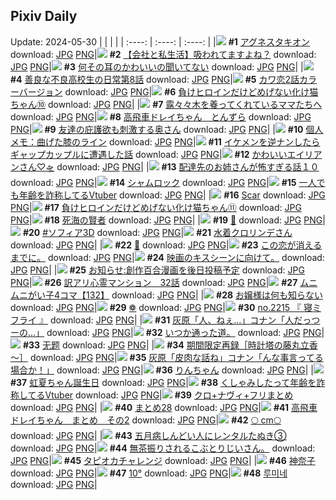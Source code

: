 ## Pixiv Daily
Update: 2024-05-30
|      |      |      |
| :----: | :----: | :----: |
|![](https://pixiv.microyu.workers.dev/c/240x480/img-master/img/2024/05/28/00/16/54/119114038_p0_master1200.jpg) **#1** [アグネスタキオン](https://www.pixiv.net/artworks/119114038) download: [JPG](https://pixiv.microyu.workers.dev/img-original/img/2024/05/28/00/16/54/119114038_p0.jpg) [PNG](https://pixiv.microyu.workers.dev/img-original/img/2024/05/28/00/16/54/119114038_p0.png)|![](https://pixiv.microyu.workers.dev/c/240x480/img-master/img/2024/05/28/12/15/21/119124251_p0_master1200.jpg) **#2** [【会社と私生活】吸われてますよね？](https://www.pixiv.net/artworks/119124251) download: [JPG](https://pixiv.microyu.workers.dev/img-original/img/2024/05/28/12/15/21/119124251_p0.jpg) [PNG](https://pixiv.microyu.workers.dev/img-original/img/2024/05/28/12/15/21/119124251_p0.png)|![](https://pixiv.microyu.workers.dev/c/240x480/img-master/img/2024/05/29/00/00/55/119141561_p0_master1200.jpg) **#3** [何その耳のかわいいの聞いてない](https://www.pixiv.net/artworks/119141561) download: [JPG](https://pixiv.microyu.workers.dev/img-original/img/2024/05/29/00/00/55/119141561_p0.jpg) [PNG](https://pixiv.microyu.workers.dev/img-original/img/2024/05/29/00/00/55/119141561_p0.png)|
|![](https://pixiv.microyu.workers.dev/c/240x480/img-master/img/2024/05/29/00/01/41/119141655_p0_master1200.jpg) **#4** [善良な不良高校生の日常第8話](https://www.pixiv.net/artworks/119141655) download: [JPG](https://pixiv.microyu.workers.dev/img-original/img/2024/05/29/00/01/41/119141655_p0.jpg) [PNG](https://pixiv.microyu.workers.dev/img-original/img/2024/05/29/00/01/41/119141655_p0.png)|![](https://pixiv.microyu.workers.dev/c/240x480/img-master/img/2024/05/28/12/00/25/119124024_p0_master1200.jpg) **#5** [カワ恋2話カラーバージョン](https://www.pixiv.net/artworks/119124024) download: [JPG](https://pixiv.microyu.workers.dev/img-original/img/2024/05/28/12/00/25/119124024_p0.jpg) [PNG](https://pixiv.microyu.workers.dev/img-original/img/2024/05/28/12/00/25/119124024_p0.png)|![](https://pixiv.microyu.workers.dev/c/240x480/img-master/img/2024/05/28/00/01/17/119113367_p0_master1200.jpg) **#6** [負けヒロインだけどめげない化け猫ちゃん⑩](https://www.pixiv.net/artworks/119113367) download: [JPG](https://pixiv.microyu.workers.dev/img-original/img/2024/05/28/00/01/17/119113367_p0.jpg) [PNG](https://pixiv.microyu.workers.dev/img-original/img/2024/05/28/00/01/17/119113367_p0.png)|
|![](https://pixiv.microyu.workers.dev/c/240x480/img-master/img/2024/05/29/21/32/52/119164000_p0_master1200.jpg) **#7** [露々々木を養ってくれているママたちへ](https://www.pixiv.net/artworks/119164000) download: [JPG](https://pixiv.microyu.workers.dev/img-original/img/2024/05/29/21/32/52/119164000_p0.jpg) [PNG](https://pixiv.microyu.workers.dev/img-original/img/2024/05/29/21/32/52/119164000_p0.png)|![](https://pixiv.microyu.workers.dev/c/240x480/img-master/img/2024/05/28/11/23/02/119123397_p0_master1200.jpg) **#8** [高飛車ドレイちゃん　とんずら](https://www.pixiv.net/artworks/119123397) download: [JPG](https://pixiv.microyu.workers.dev/img-original/img/2024/05/28/11/23/02/119123397_p0.jpg) [PNG](https://pixiv.microyu.workers.dev/img-original/img/2024/05/28/11/23/02/119123397_p0.png)|![](https://pixiv.microyu.workers.dev/c/240x480/img-master/img/2024/05/28/00/07/52/119113718_p0_master1200.jpg) **#9** [友達の庇護欲も刺激する奥さん](https://www.pixiv.net/artworks/119113718) download: [JPG](https://pixiv.microyu.workers.dev/img-original/img/2024/05/28/00/07/52/119113718_p0.jpg) [PNG](https://pixiv.microyu.workers.dev/img-original/img/2024/05/28/00/07/52/119113718_p0.png)|
|![](https://pixiv.microyu.workers.dev/c/240x480/img-master/img/2024/05/28/06/00/08/119119317_p0_master1200.jpg) **#10** [個人メモ：曲げた膝のライン](https://www.pixiv.net/artworks/119119317) download: [JPG](https://pixiv.microyu.workers.dev/img-original/img/2024/05/28/06/00/08/119119317_p0.jpg) [PNG](https://pixiv.microyu.workers.dev/img-original/img/2024/05/28/06/00/08/119119317_p0.png)|![](https://pixiv.microyu.workers.dev/c/240x480/img-master/img/2024/05/29/00/09/49/119142025_p0_master1200.jpg) **#11** [イケメンを逆ナンしたらギャップカップルに遭遇した話](https://www.pixiv.net/artworks/119142025) download: [JPG](https://pixiv.microyu.workers.dev/img-original/img/2024/05/29/00/09/49/119142025_p0.jpg) [PNG](https://pixiv.microyu.workers.dev/img-original/img/2024/05/29/00/09/49/119142025_p0.png)|![](https://pixiv.microyu.workers.dev/c/240x480/img-master/img/2024/05/29/18/51/02/119159231_p0_master1200.jpg) **#12** [かわいいエイリアンさん♡🛸](https://www.pixiv.net/artworks/119159231) download: [JPG](https://pixiv.microyu.workers.dev/img-original/img/2024/05/29/18/51/02/119159231_p0.jpg) [PNG](https://pixiv.microyu.workers.dev/img-original/img/2024/05/29/18/51/02/119159231_p0.png)|
|![](https://pixiv.microyu.workers.dev/c/240x480/img-master/img/2024/05/29/17/18/09/119157051_p0_master1200.jpg) **#13** [配達先のお姉さんが怖すぎる話１０](https://www.pixiv.net/artworks/119157051) download: [JPG](https://pixiv.microyu.workers.dev/img-original/img/2024/05/29/17/18/09/119157051_p0.jpg) [PNG](https://pixiv.microyu.workers.dev/img-original/img/2024/05/29/17/18/09/119157051_p0.png)|![](https://pixiv.microyu.workers.dev/c/240x480/img-master/img/2024/05/29/00/00/07/119141373_p0_master1200.jpg) **#14** [シャムロック](https://www.pixiv.net/artworks/119141373) download: [JPG](https://pixiv.microyu.workers.dev/img-original/img/2024/05/29/00/00/07/119141373_p0.jpg) [PNG](https://pixiv.microyu.workers.dev/img-original/img/2024/05/29/00/00/07/119141373_p0.png)|![](https://pixiv.microyu.workers.dev/c/240x480/img-master/img/2024/05/28/20/33/19/119134368_p0_master1200.jpg) **#15** [一人でも年齢を詐称してるVtuber](https://www.pixiv.net/artworks/119134368) download: [JPG](https://pixiv.microyu.workers.dev/img-original/img/2024/05/28/20/33/19/119134368_p0.jpg) [PNG](https://pixiv.microyu.workers.dev/img-original/img/2024/05/28/20/33/19/119134368_p0.png)|
|![](https://pixiv.microyu.workers.dev/c/240x480/img-master/img/2024/05/29/00/16/35/119142262_p0_master1200.jpg) **#16** [Scar](https://www.pixiv.net/artworks/119142262) download: [JPG](https://pixiv.microyu.workers.dev/img-original/img/2024/05/29/00/16/35/119142262_p0.jpg) [PNG](https://pixiv.microyu.workers.dev/img-original/img/2024/05/29/00/16/35/119142262_p0.png)|![](https://pixiv.microyu.workers.dev/c/240x480/img-master/img/2024/05/29/00/00/51/119141551_p0_master1200.jpg) **#17** [負けヒロインだけどめげない化け猫ちゃん⑪](https://www.pixiv.net/artworks/119141551) download: [JPG](https://pixiv.microyu.workers.dev/img-original/img/2024/05/29/00/00/51/119141551_p0.jpg) [PNG](https://pixiv.microyu.workers.dev/img-original/img/2024/05/29/00/00/51/119141551_p0.png)|![](https://pixiv.microyu.workers.dev/c/240x480/img-master/img/2024/05/28/10/08/00/119122416_p0_master1200.jpg) **#18** [死海の賢者](https://www.pixiv.net/artworks/119122416) download: [JPG](https://pixiv.microyu.workers.dev/img-original/img/2024/05/28/10/08/00/119122416_p0.jpg) [PNG](https://pixiv.microyu.workers.dev/img-original/img/2024/05/28/10/08/00/119122416_p0.png)|
|![](https://pixiv.microyu.workers.dev/c/240x480/img-master/img/2024/05/28/00/00/15/119113163_p0_master1200.jpg) **#19** [🦊](https://www.pixiv.net/artworks/119113163) download: [JPG](https://pixiv.microyu.workers.dev/img-original/img/2024/05/28/00/00/15/119113163_p0.jpg) [PNG](https://pixiv.microyu.workers.dev/img-original/img/2024/05/28/00/00/15/119113163_p0.png)|![](https://pixiv.microyu.workers.dev/c/240x480/img-master/img/2024/05/28/10/13/14/119122479_p0_master1200.jpg) **#20** [#ソフィア3D](https://www.pixiv.net/artworks/119122479) download: [JPG](https://pixiv.microyu.workers.dev/img-original/img/2024/05/28/10/13/14/119122479_p0.jpg) [PNG](https://pixiv.microyu.workers.dev/img-original/img/2024/05/28/10/13/14/119122479_p0.png)|![](https://pixiv.microyu.workers.dev/c/240x480/img-master/img/2024/05/29/00/00/24/119141449_p0_master1200.jpg) **#21** [水着クロリンデさん](https://www.pixiv.net/artworks/119141449) download: [JPG](https://pixiv.microyu.workers.dev/img-original/img/2024/05/29/00/00/24/119141449_p0.jpg) [PNG](https://pixiv.microyu.workers.dev/img-original/img/2024/05/29/00/00/24/119141449_p0.png)|
|![](https://pixiv.microyu.workers.dev/c/240x480/img-master/img/2024/05/29/00/00/27/119141459_p0_master1200.jpg) **#22** [👾](https://www.pixiv.net/artworks/119141459) download: [JPG](https://pixiv.microyu.workers.dev/img-original/img/2024/05/29/00/00/27/119141459_p0.jpg) [PNG](https://pixiv.microyu.workers.dev/img-original/img/2024/05/29/00/00/27/119141459_p0.png)|![](https://pixiv.microyu.workers.dev/c/240x480/img-master/img/2024/05/29/19/03/48/119159595_p0_master1200.jpg) **#23** [この恋が消えるまでに。](https://www.pixiv.net/artworks/119159595) download: [JPG](https://pixiv.microyu.workers.dev/img-original/img/2024/05/29/19/03/48/119159595_p0.jpg) [PNG](https://pixiv.microyu.workers.dev/img-original/img/2024/05/29/19/03/48/119159595_p0.png)|![](https://pixiv.microyu.workers.dev/c/240x480/img-master/img/2024/05/29/15/30/56/119155182_p0_master1200.jpg) **#24** [映画のキスシーンに向けて。](https://www.pixiv.net/artworks/119155182) download: [JPG](https://pixiv.microyu.workers.dev/img-original/img/2024/05/29/15/30/56/119155182_p0.jpg) [PNG](https://pixiv.microyu.workers.dev/img-original/img/2024/05/29/15/30/56/119155182_p0.png)|
|![](https://pixiv.microyu.workers.dev/c/240x480/img-master/img/2024/05/29/11/04/32/119151315_p0_master1200.jpg) **#25** [お知らせ:創作百合漫画を後日投稿予定](https://www.pixiv.net/artworks/119151315) download: [JPG](https://pixiv.microyu.workers.dev/img-original/img/2024/05/29/11/04/32/119151315_p0.jpg) [PNG](https://pixiv.microyu.workers.dev/img-original/img/2024/05/29/11/04/32/119151315_p0.png)|![](https://pixiv.microyu.workers.dev/c/240x480/img-master/img/2024/05/28/14/53/55/119126698_p0_master1200.jpg) **#26** [訳アリ心霊マンション　32話](https://www.pixiv.net/artworks/119126698) download: [JPG](https://pixiv.microyu.workers.dev/img-original/img/2024/05/28/14/53/55/119126698_p0.jpg) [PNG](https://pixiv.microyu.workers.dev/img-original/img/2024/05/28/14/53/55/119126698_p0.png)|![](https://pixiv.microyu.workers.dev/c/240x480/img-master/img/2024/05/29/22/37/15/119113571_p0_master1200.jpg) **#27** [ムニムニがい子4コマ【132】](https://www.pixiv.net/artworks/119113571) download: [JPG](https://pixiv.microyu.workers.dev/img-original/img/2024/05/29/22/37/15/119113571_p0.jpg) [PNG](https://pixiv.microyu.workers.dev/img-original/img/2024/05/29/22/37/15/119113571_p0.png)|
|![](https://pixiv.microyu.workers.dev/c/240x480/img-master/img/2024/05/29/11/19/59/119151528_p0_master1200.jpg) **#28** [お嬢様は何も知らない](https://www.pixiv.net/artworks/119151528) download: [JPG](https://pixiv.microyu.workers.dev/img-original/img/2024/05/29/11/19/59/119151528_p0.jpg) [PNG](https://pixiv.microyu.workers.dev/img-original/img/2024/05/29/11/19/59/119151528_p0.png)|![](https://pixiv.microyu.workers.dev/c/240x480/img-master/img/2024/05/28/00/54/17/119115176_p0_master1200.jpg) **#29** [❁](https://www.pixiv.net/artworks/119115176) download: [JPG](https://pixiv.microyu.workers.dev/img-original/img/2024/05/28/00/54/17/119115176_p0.jpg) [PNG](https://pixiv.microyu.workers.dev/img-original/img/2024/05/28/00/54/17/119115176_p0.png)|![](https://pixiv.microyu.workers.dev/c/240x480/img-master/img/2024/05/28/12/53/14/119124886_p0_master1200.jpg) **#30** [no.2215 『 寝ミフライ 』](https://www.pixiv.net/artworks/119124886) download: [JPG](https://pixiv.microyu.workers.dev/img-original/img/2024/05/28/12/53/14/119124886_p0.jpg) [PNG](https://pixiv.microyu.workers.dev/img-original/img/2024/05/28/12/53/14/119124886_p0.png)|
|![](https://pixiv.microyu.workers.dev/c/240x480/img-master/img/2024/05/29/17/25/58/119157196_p0_master1200.jpg) **#31** [灰原「人、ねぇ…」コナン「人だっつーの…」](https://www.pixiv.net/artworks/119157196) download: [JPG](https://pixiv.microyu.workers.dev/img-original/img/2024/05/29/17/25/58/119157196_p0.jpg) [PNG](https://pixiv.microyu.workers.dev/img-original/img/2024/05/29/17/25/58/119157196_p0.png)|![](https://pixiv.microyu.workers.dev/c/240x480/img-master/img/2024/05/29/21/49/26/119164546_p0_master1200.jpg) **#32** [いつか通った道。](https://www.pixiv.net/artworks/119164546) download: [JPG](https://pixiv.microyu.workers.dev/img-original/img/2024/05/29/21/49/26/119164546_p0.jpg) [PNG](https://pixiv.microyu.workers.dev/img-original/img/2024/05/29/21/49/26/119164546_p0.png)|![](https://pixiv.microyu.workers.dev/c/240x480/img-master/img/2024/05/28/02/48/50/119117303_p0_master1200.jpg) **#33** [无题](https://www.pixiv.net/artworks/119117303) download: [JPG](https://pixiv.microyu.workers.dev/img-original/img/2024/05/28/02/48/50/119117303_p0.jpg) [PNG](https://pixiv.microyu.workers.dev/img-original/img/2024/05/28/02/48/50/119117303_p0.png)|
|![](https://pixiv.microyu.workers.dev/c/240x480/img-master/img/2024/05/28/19/59/58/119133259_p0_master1200.jpg) **#34** [期間限定再録［時計塔の藤丸立香～］](https://www.pixiv.net/artworks/119133259) download: [JPG](https://pixiv.microyu.workers.dev/img-original/img/2024/05/28/19/59/58/119133259_p0.jpg) [PNG](https://pixiv.microyu.workers.dev/img-original/img/2024/05/28/19/59/58/119133259_p0.png)|![](https://pixiv.microyu.workers.dev/c/240x480/img-master/img/2024/05/28/16/09/23/119127902_p0_master1200.jpg) **#35** [灰原「皮肉な話ね」コナン「んな事言ってる場合か！」](https://www.pixiv.net/artworks/119127902) download: [JPG](https://pixiv.microyu.workers.dev/img-original/img/2024/05/28/16/09/23/119127902_p0.jpg) [PNG](https://pixiv.microyu.workers.dev/img-original/img/2024/05/28/16/09/23/119127902_p0.png)|![](https://pixiv.microyu.workers.dev/c/240x480/img-master/img/2024/05/28/00/35/16/119114645_p0_master1200.jpg) **#36** [りんちゃん](https://www.pixiv.net/artworks/119114645) download: [JPG](https://pixiv.microyu.workers.dev/img-original/img/2024/05/28/00/35/16/119114645_p0.jpg) [PNG](https://pixiv.microyu.workers.dev/img-original/img/2024/05/28/00/35/16/119114645_p0.png)|
|![](https://pixiv.microyu.workers.dev/c/240x480/img-master/img/2024/05/29/00/17/34/119142294_p0_master1200.jpg) **#37** [虹夏ちゃん誕生日](https://www.pixiv.net/artworks/119142294) download: [JPG](https://pixiv.microyu.workers.dev/img-original/img/2024/05/29/00/17/34/119142294_p0.jpg) [PNG](https://pixiv.microyu.workers.dev/img-original/img/2024/05/29/00/17/34/119142294_p0.png)|![](https://pixiv.microyu.workers.dev/c/240x480/img-master/img/2024/05/29/20/09/31/119161319_p0_master1200.jpg) **#38** [くしゃみしたって年齢を詐称してるVtuber](https://www.pixiv.net/artworks/119161319) download: [JPG](https://pixiv.microyu.workers.dev/img-original/img/2024/05/29/20/09/31/119161319_p0.jpg) [PNG](https://pixiv.microyu.workers.dev/img-original/img/2024/05/29/20/09/31/119161319_p0.png)|![](https://pixiv.microyu.workers.dev/c/240x480/img-master/img/2024/05/29/19/18/07/119159921_p0_master1200.jpg) **#39** [クロ+ナヴィ+フリまとめ](https://www.pixiv.net/artworks/119159921) download: [JPG](https://pixiv.microyu.workers.dev/img-original/img/2024/05/29/19/18/07/119159921_p0.jpg) [PNG](https://pixiv.microyu.workers.dev/img-original/img/2024/05/29/19/18/07/119159921_p0.png)|
|![](https://pixiv.microyu.workers.dev/c/240x480/img-master/img/2024/05/29/12/45/23/119152843_p0_master1200.jpg) **#40** [まとめ28](https://www.pixiv.net/artworks/119152843) download: [JPG](https://pixiv.microyu.workers.dev/img-original/img/2024/05/29/12/45/23/119152843_p0.jpg) [PNG](https://pixiv.microyu.workers.dev/img-original/img/2024/05/29/12/45/23/119152843_p0.png)|![](https://pixiv.microyu.workers.dev/c/240x480/img-master/img/2024/05/29/18/44/35/119159088_p0_master1200.jpg) **#41** [高飛車ドレイちゃん　まとめ　その2](https://www.pixiv.net/artworks/119159088) download: [JPG](https://pixiv.microyu.workers.dev/img-original/img/2024/05/29/18/44/35/119159088_p0.jpg) [PNG](https://pixiv.microyu.workers.dev/img-original/img/2024/05/29/18/44/35/119159088_p0.png)|![](https://pixiv.microyu.workers.dev/c/240x480/img-master/img/2024/05/28/21/03/22/119135420_p0_master1200.jpg) **#42** [🌕 cm🌕](https://www.pixiv.net/artworks/119135420) download: [JPG](https://pixiv.microyu.workers.dev/img-original/img/2024/05/28/21/03/22/119135420_p0.jpg) [PNG](https://pixiv.microyu.workers.dev/img-original/img/2024/05/28/21/03/22/119135420_p0.png)|
|![](https://pixiv.microyu.workers.dev/c/240x480/img-master/img/2024/05/29/12/10/40/119152359_p0_master1200.jpg) **#43** [五月病しんどい人にレンタルたぬき③](https://www.pixiv.net/artworks/119152359) download: [JPG](https://pixiv.microyu.workers.dev/img-original/img/2024/05/29/12/10/40/119152359_p0.jpg) [PNG](https://pixiv.microyu.workers.dev/img-original/img/2024/05/29/12/10/40/119152359_p0.png)|![](https://pixiv.microyu.workers.dev/c/240x480/img-master/img/2024/05/29/09/43/09/119150269_p0_master1200.jpg) **#44** [無茶振りされるこぶとりじいさん。](https://www.pixiv.net/artworks/119150269) download: [JPG](https://pixiv.microyu.workers.dev/img-original/img/2024/05/29/09/43/09/119150269_p0.jpg) [PNG](https://pixiv.microyu.workers.dev/img-original/img/2024/05/29/09/43/09/119150269_p0.png)|![](https://pixiv.microyu.workers.dev/c/240x480/img-master/img/2024/05/29/22/32/29/119166025_p0_master1200.jpg) **#45** [タピオカチャレンジ](https://www.pixiv.net/artworks/119166025) download: [JPG](https://pixiv.microyu.workers.dev/img-original/img/2024/05/29/22/32/29/119166025_p0.jpg) [PNG](https://pixiv.microyu.workers.dev/img-original/img/2024/05/29/22/32/29/119166025_p0.png)|
|![](https://pixiv.microyu.workers.dev/c/240x480/img-master/img/2024/05/28/23/27/50/119140329_p0_master1200.jpg) **#46** [神奈子](https://www.pixiv.net/artworks/119140329) download: [JPG](https://pixiv.microyu.workers.dev/img-original/img/2024/05/28/23/27/50/119140329_p0.jpg) [PNG](https://pixiv.microyu.workers.dev/img-original/img/2024/05/28/23/27/50/119140329_p0.png)|![](https://pixiv.microyu.workers.dev/c/240x480/img-master/img/2024/05/28/01/01/37/119115401_p0_master1200.jpg) **#47** [10°](https://www.pixiv.net/artworks/119115401) download: [JPG](https://pixiv.microyu.workers.dev/img-original/img/2024/05/28/01/01/37/119115401_p0.jpg) [PNG](https://pixiv.microyu.workers.dev/img-original/img/2024/05/28/01/01/37/119115401_p0.png)|![](https://pixiv.microyu.workers.dev/c/240x480/img-master/img/2024/05/28/07/12/16/119120166_p0_master1200.jpg) **#48** [루미네](https://www.pixiv.net/artworks/119120166) download: [JPG](https://pixiv.microyu.workers.dev/img-original/img/2024/05/28/07/12/16/119120166_p0.jpg) [PNG](https://pixiv.microyu.workers.dev/img-original/img/2024/05/28/07/12/16/119120166_p0.png)|
